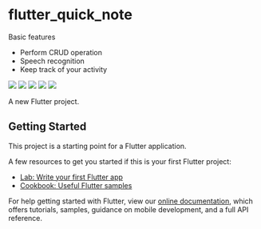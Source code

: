 # flutter_quick_note

Basic features
- Perform CRUD operation
- Speech recognition
- Keep track of your activity

![](screenshot/addtaskpage.png)
![](screenshot/drawer.png)
![](screenshot/notepage.png)
![](screenshot/todopage.png)
![](screenshot/noteDetailpage.png)

A new Flutter project.
## Getting Started

This project is a starting point for a Flutter application.

A few resources to get you started if this is your first Flutter project:

- [Lab: Write your first Flutter app](https://flutter.dev/docs/get-started/codelab)
- [Cookbook: Useful Flutter samples](https://flutter.dev/docs/cookbook)

For help getting started with Flutter, view our
[online documentation](https://flutter.dev/docs), which offers tutorials,
samples, guidance on mobile development, and a full API reference.
